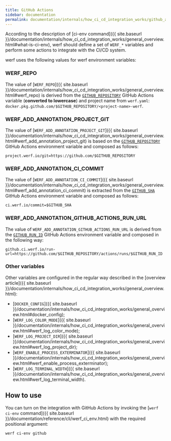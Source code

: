 ```yaml
---
title: GitHub Actions
sidebar: documentation
permalink: documentation/internals/how_ci_cd_integration_works/github_actions.html
---
```


According to the description of [ci-env command]({{ site.baseurl }}/documentation/internals/how_ci_cd_integration_works/general_overview.html#what-is-ci-env), werf should define a set of `WERF_*` variables and perform some actions to integrate with the CI/CD system.

werf uses the following values for werf environment variables:

### WERF_REPO

The value of [`WERF_REPO`]({{ site.baseurl }}/documentation/internals/how_ci_cd_integration_works/general_overview.html#werf_repo) is derived from the [`GITHUB_REPOSITORY`](https://docs.github.com/en/free-pro-team@latest/actions/reference/environment-variables#default-environment-variables) GitHub Actions variable (**converted to lowercase**) and project name from `werf.yaml`: `docker.pkg.github.com/$GITHUB_REPOSITORY/<project-name>-werf`.

### WERF_ADD_ANNOTATION_PROJECT_GIT

The value of [`WERF_ADD_ANNOTATION_PROJECT_GIT`]({{ site.baseurl }}/documentation/internals/how_ci_cd_integration_works/general_overview.html#werf_add_annotation_project_git) is based on the [`GITHUB_REPOSITORY`](https://docs.github.com/en/free-pro-team@latest/actions/reference/environment-variables#default-environment-variables) GitHub Actions environment variable and composed as follows:

```
project.werf.io/git=https://github.com/$GITHUB_REPOSITORY
```

### WERF_ADD_ANNOTATION_CI_COMMIT

The value of [`WERF_ADD_ANNOTATION_CI_COMMIT`]({{ site.baseurl }}/documentation/internals/how_ci_cd_integration_works/general_overview.html#werf_add_annotation_ci_commit) is extracted from the [`GITHUB_SHA`](https://docs.github.com/en/free-pro-team@latest/actions/reference/environment-variables#default-environment-variables) GitHub Actions environment variable and composed as follows:

```
ci.werf.io/commit=$GITHUB_SHA
```

### WERF_ADD_ANNOTATION_GITHUB_ACTIONS_RUN_URL

The value of `WERF_ADD_ANNOTATION_GITHUB_ACTIONS_RUN_URL` is derived from the [`GITHUB_RUN_ID`](https://docs.github.com/en/free-pro-team@latest/actions/reference/environment-variables#default-environment-variables) GitHub Actions environment variable and composed in the following way:

```
github.ci.werf.io/run-url=https://github.com/$GITHUB_REPOSITORY/actions/runs/$GITHUB_RUN_ID
```

### Other variables

Other variables are configured in the regular way described in the [overview article]({{ site.baseurl }}/documentation/internals/how_ci_cd_integration_works/general_overview.html):
 * [`DOCKER_CONFIG`]({{ site.baseurl }}/documentation/internals/how_ci_cd_integration_works/general_overview.html#docker_config);
 * [`WERF_LOG_COLOR_MODE`]({{ site.baseurl }}/documentation/internals/how_ci_cd_integration_works/general_overview.html#werf_log_color_mode);
 * [`WERF_LOG_PROJECT_DIR`]({{ site.baseurl }}/documentation/internals/how_ci_cd_integration_works/general_overview.html#werf_log_project_dir);
 * [`WERF_ENABLE_PROCESS_EXTERMINATOR`]({{ site.baseurl }}/documentation/internals/how_ci_cd_integration_works/general_overview.html#werf_enable_process_exterminator);
 * [`WERF_LOG_TERMINAL_WIDTH`]({{ site.baseurl }}/documentation/internals/how_ci_cd_integration_works/general_overview.html#werf_log_terminal_width).

## How to use

You can turn on the integration with GitHub Actions by invoking the [`werf ci-env` command]({{ site.baseurl }}/documentation/reference/cli/werf_ci_env.html) with the required positional argument:

```shell
werf ci-env github
```
